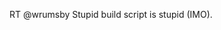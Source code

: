 <!--
id: 1522018005
link: http://kevinisom.info/post/1522018005/rt-wrumsby-stupid-build-script-is-stupid-imo
slug: rt-wrumsby-stupid-build-script-is-stupid-imo
date: Tue Nov 09 2010 16:56:31 GMT+1300 (NZDT)
raw: {"blog_name":"kevinisom","id":1522018005,"post_url":"http://kevinisom.info/post/1522018005/rt-wrumsby-stupid-build-script-is-stupid-imo","slug":"rt-wrumsby-stupid-build-script-is-stupid-imo","type":"text","date":"2010-11-09 03:56:31 GMT","timestamp":1289274991,"state":"published","format":"html","reblog_key":"px7fJWbA","tags":[],"short_url":"http://tmblr.co/Zw68Yy1Qk2RL","highlighted":[],"feed_item":"http://twitter.com/kev_nz/statuses/1823759627456512","from_feed_id":"650289","note_count":0,"title":null,"body":"<p>RT @wrumsby Stupid build script is stupid (IMO).</p>"}
publish: 2010-11-09
tags: 
title: null
-->


RT @wrumsby Stupid build script is stupid (IMO).


